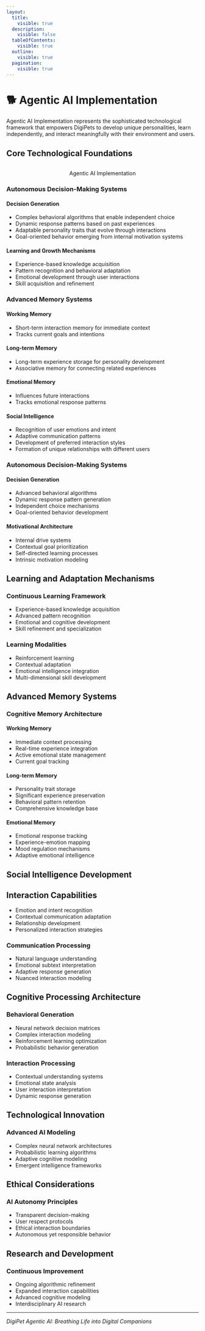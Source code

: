 ```yaml
---
layout:
  title:
    visible: true
  description:
    visible: false
  tableOfContents:
    visible: true
  outline:
    visible: true
  pagination:
    visible: true
---
```


# 🐕 Agentic AI Implementation

Agentic AI Implementation represents the sophisticated technological framework that empowers DigiPets to develop unique personalities, learn independently, and interact meaningfully with their environment and users.

## Core Technological Foundations



<div align="center"><figure><img src="../.gitbook/assets/Frame 1.png" alt=""><figcaption><p>Agentic AI Implementation</p></figcaption></figure></div>

### Autonomous Decision-Making Systems

#### **Decision Generation**

* Complex behavioral algorithms that enable independent choice
* Dynamic response patterns based on past experiences
* Adaptable personality traits that evolve through interactions
* Goal-oriented behavior emerging from internal motivation systems

#### Learning and Growth Mechanisms

* Experience-based knowledge acquisition
* Pattern recognition and behavioral adaptation
* Emotional development through user interactions
* Skill acquisition and refinement

### Advanced Memory Systems

#### **Working Memory**

* Short-term interaction memory for immediate context
* Tracks current goals and intentions

#### **Long-term Memory**

* Long-term experience storage for personality development
* Associative memory for connecting related experiences

#### **Emotional Memory**

* Influences future interactions
* Tracks emotional response patterns

#### Social Intelligence

* Recognition of user emotions and intent
* Adaptive communication patterns
* Development of preferred interaction styles
* Formation of unique relationships with different users

### Autonomous Decision-Making Systems

#### **Decision Generation**

* Advanced behavioral algorithms
* Dynamic response pattern generation
* Independent choice mechanisms
* Goal-oriented behavior development

#### **Motivational Architecture**

* Internal drive systems
* Contextual goal prioritization
* Self-directed learning processes
* Intrinsic motivation modeling

## Learning and Adaptation Mechanisms

### Continuous Learning Framework

* Experience-based knowledge acquisition
* Advanced pattern recognition
* Emotional and cognitive development
* Skill refinement and specialization

### Learning Modalities

* Reinforcement learning
* Contextual adaptation
* Emotional intelligence integration
* Multi-dimensional skill development

## Advanced Memory Systems

### Cognitive Memory Architecture

#### **Working Memory**

* Immediate context processing
* Real-time experience integration
* Active emotional state management
* Current goal tracking

#### **Long-term Memory**

* Personality trait storage
* Significant experience preservation
* Behavioral pattern retention
* Comprehensive knowledge base

#### **Emotional Memory**

* Emotional response tracking
* Experience-emotion mapping
* Mood regulation mechanisms
* Adaptive emotional intelligence

## Social Intelligence Development

## Interaction Capabilities

* Emotion and intent recognition
* Contextual communication adaptation
* Relationship development
* Personalized interaction strategies

### Communication Processing

* Natural language understanding
* Emotional subtext interpretation
* Adaptive response generation
* Nuanced interaction modeling

## Cognitive Processing Architecture

### Behavioral Generation

* Neural network decision matrices
* Complex interaction modeling
* Reinforcement learning optimization
* Probabilistic behavior generation

### Interaction Processing

* Contextual understanding systems
* Emotional state analysis
* User interaction interpretation
* Dynamic response generation

## Technological Innovation

### Advanced AI Modeling

* Complex neural network architectures
* Probabilistic learning algorithms
* Adaptive cognitive modeling
* Emergent intelligence frameworks

## Ethical Considerations

### AI Autonomy Principles

* Transparent decision-making
* User respect protocols
* Ethical interaction boundaries
* Autonomous yet responsible behavior

## Research and Development

### Continuous Improvement

* Ongoing algorithmic refinement
* Expanded interaction capabilities
* Advanced cognitive modeling
* Interdisciplinary AI research

***

_DigiPet Agentic AI: Breathing Life into Digital Companions_
